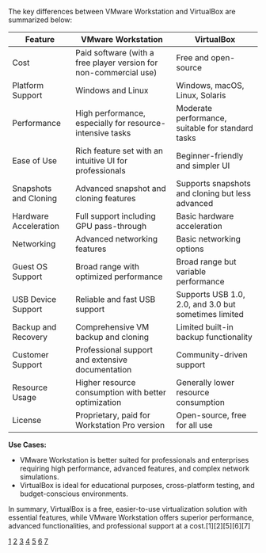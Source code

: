The key differences between VMware Workstation and VirtualBox are summarized below:

| Feature               | VMware Workstation                                                | VirtualBox                                           |
| --------------------- | ----------------------------------------------------------------- | ---------------------------------------------------- |
| Cost                  | Paid software (with a free player version for non-commercial use) | Free and open-source                                 |
| Platform Support      | Windows and Linux                                                 | Windows, macOS, Linux, Solaris                       |
| Performance           | High performance, especially for resource-intensive tasks         | Moderate performance, suitable for standard tasks    |
| Ease of Use           | Rich feature set with an intuitive UI for professionals           | Beginner-friendly and simpler UI                     |
| Snapshots and Cloning | Advanced snapshot and cloning features                            | Supports snapshots and cloning but less advanced     |
| Hardware Acceleration | Full support including GPU pass-through                           | Basic hardware acceleration                          |
| Networking            | Advanced networking features                                      | Basic networking options                             |
| Guest OS Support      | Broad range with optimized performance                            | Broad range but variable performance                 |
| USB Device Support    | Reliable and fast USB support                                     | Supports USB 1.0, 2.0, and 3.0 but sometimes limited |
| Backup and Recovery   | Comprehensive VM backup and cloning                               | Limited built-in backup functionality                |
| Customer Support      | Professional support and extensive documentation                  | Community-driven support                             |
| Resource Usage        | Higher resource consumption with better optimization              | Generally lower resource consumption                 |
| License               | Proprietary, paid for Workstation Pro version                     | Open-source, free for all use                        |

**Use Cases:**

- VMware Workstation is better suited for professionals and enterprises requiring high performance, advanced features, and
  complex network simulations.
- VirtualBox is ideal for educational purposes, cross-platform testing, and budget-conscious environments.

In summary, VirtualBox is a free, easier-to-use virtualization solution with essential features, while VMware Workstation
offers superior performance, advanced functionalities, and professional support at a cost.[1][2][5][6][7]

[1](https://codefinity.com/blog/Virtualization-Software:-VirtualBox-vs-VMware-Workstation)
[2](https://www.xda-developers.com/virtualbox-vs-workstation-pro/)
[3](https://www.reddit.com/r/vmware/comments/18w8i86/if_vmware_workstation_is_mostly_faster_than/)
[4](https://www.youtube.com/watch?v=jgwwf8uRgCg) [5](https://www.net-usb.com/virtual-usb/virtualbox-vs-vmware/)
[6](https://storware.eu/blog/vmware-or-virtualbox-an-overview-of-virtualization-products/)
[7](https://www.geeksforgeeks.org/operating-systems/difference-between-vmware-and-virtualbox/)
